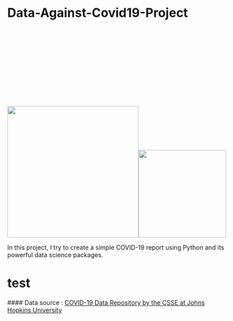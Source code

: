 # Data-Against-Covid19-Project
<img src="https://image.freepik.com/free-vector/doctor-fighting-with-virus-vector-illustration-covid-19-atack_15115-21.jpg" height="300"><img src="https://upload.wikimedia.org/wikipedia/commons/thumb/c/c3/Python-logo-notext.svg/1200px-Python-logo-notext.svg.png" height="200" style="margin-top: 55%;">

In this project, I try to create a simple COVID-19 report using Python and its powerful data science packages.
<h1 style="">test</h1>
#### Data source : <a href="https://github.com/CSSEGISandData/COVID-19"> COVID-19 Data Repository by the CSSE at Johns Hopkins University
